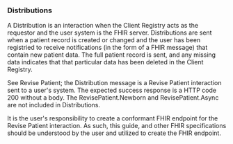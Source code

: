 ### Distributions

A Distribution is an interaction when the Client Registry acts as the requestor and the user system is the FHIR server.  Distributions are sent when a patient record is created or changed and the user has been registried to receive notifications (in the form of a FHIR message) that contain new patient data.  The full patient record is sent, and any missing data indicates that that particular data has been deleted in the Client Registry.

See Revise Patient; the Distribution message is a Revise Patient interaction sent to a user's system.  The expected success response is a HTTP code 200 without a body.  The RevisePatient.Newborn and RevisePatient.Async are not included in Distributions.

It is the user's responsibility to create a conformant FHIR endpoint for the Revise Patient interaction.  As such, this guide, and other FHIR specifications should be understood by the user and utilized to create the FHIR endpoint.
